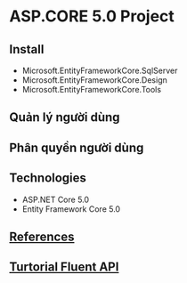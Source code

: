 ﻿# ASP.CORE 5.0 Project

## Install
- Microsoft.EntityFrameworkCore.SqlServer
- Microsoft.EntityFrameworkCore.Design
- Microsoft.EntityFrameworkCore.Tools
## Quản lý người dùng
## Phân quyền người dùng

## Technologies
- ASP.NET Core 5.0
- Entity Framework Core 5.0
## [References](https://learn.microsoft.com/vi-vn/ef/core/)
## [Turtorial Fluent API](https://www.learnentityframeworkcore.com/)
